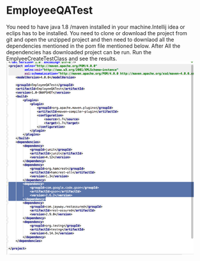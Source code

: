 # EmployeeQATest

You need to have java 1.8 /maven installed in your machine.Intellij idea or eclips has to be installed.
You need to clone or download the project from git and open the unzipped project and then need to downlaod all the dependencies mentioned in the pom file mentioned below. After All the dependencies has downloaded project can be run. 
Run the EmplyeeCreateTestClass and see the results.
![Title](https://github.com/nipuniuthpala/images/blob/master/7.png)
